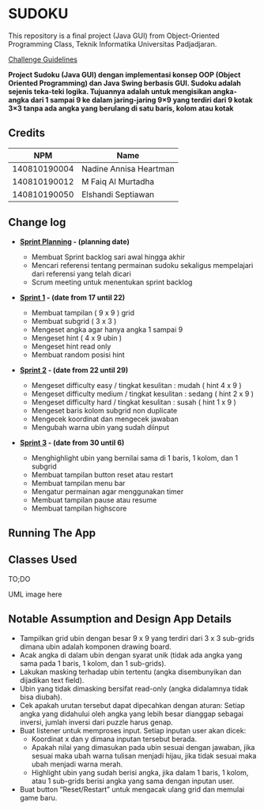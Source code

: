# SUDOKU

This repository is a final project (Java GUI) from Object-Oriented Programming Class, Teknik Informatika Universitas Padjadjaran.

[Challenge Guidelines](challenge-guideline.md)

**Project Sudoku (Java GUI) dengan implementasi konsep OOP (Object Oriented Programming) dan Java Swing berbasis GUI. Sudoku adalah sejenis teka-teki logika. Tujuannya adalah untuk mengisikan angka-angka dari 1 sampai 9 ke dalam jaring-jaring 9×9 yang terdiri dari 9 kotak 3×3 tanpa ada angka yang berulang di satu baris, kolom atau kotak**

## Credits

| NPM          | Name                   |
| ------------ | ---------------------- |
| 140810190004 | Nadine Annisa Heartman |
| 140810190012 | M Faiq Al Murtadha     |
| 140810190050 | Elshandi Septiawan     |

## Change log

- **[Sprint Planning](changelog/sprint-planning.md) - (planning date)**

  - Membuat Sprint backlog sari awal hingga akhir
  - Mencari referensi tentang permainan sudoku sekaligus mempelajari dari referensi yang telah dicari
  - Scrum meeting untuk menentukan sprint backlog

- **[Sprint 1](changelog/sprint-1.md) - (date from 17 until 22)**

  - Membuat tampilan ( 9 x 9 ) grid
  - Membuat subgrid ( 3 x 3 )
  - Mengeset angka agar hanya angka 1 sampai 9
  - Mengeset hint ( 4 x 9 ubin )
  - Mengeset hint read only
  - Membuat random posisi hint

- **[Sprint 2](changelog/sprint-2.md) - (date from 22 until 29)**

  - Mengeset difficulty easy / tingkat kesulitan : mudah ( hint 4 x 9 )
  - Mengeset difficulty medium / tingkat kesulitan : sedang ( hint 2 x 9 )
  - Mengeset difficulty hard / tingkat kesulitan : susah ( hint 1 x 9 )
  - Mengeset baris kolom subgrid non duplicate
  - Mengecek koordinat dan mengecek jawaban
  - Mengubah warna ubin yang sudah diinput
  
- **[Sprint 3](changelog/sprint-3.md) - (date from 30 until 6)**

  - Menghighlight ubin yang bernilai sama di 1 baris, 1 kolom, dan 1 subgrid
  - Membuat tampilan button reset atau restart
  - Membuat tampilan menu bar
  - Mengatur permainan agar menggunakan timer
  - Membuat tampilan pause atau resume
  - Membuat tampilan highscore

## Running The App



## Classes Used

TO;DO

UML image here

## Notable Assumption and Design App Details

- Tampilkan grid ubin dengan besar 9 x 9 yang terdiri dari 3 x 3 sub-grids dimana ubin adalah komponen drawing board.
- Acak angka di dalam ubin dengan syarat unik (tidak ada angka yang sama pada 1 baris, 1 kolom, dan 1 sub-grids).
- Lakukan masking terhadap ubin tertentu (angka disembunyikan dan dijadikan text field).
- Ubin yang tidak dimasking bersifat read-only (angka didalamnya tidak bisa diubah).
- Cek apakah urutan tersebut dapat dipecahkan dengan aturan: Setiap angka yang didahului oleh angka yang lebih besar dianggap sebagai inversi, jumlah inversi dari puzzle harus genap.
- Buat listener untuk memproses input. Setiap inputan user akan dicek:
  - Koordinat x dan y dimana inputan tersebut berada.
  - Apakah nilai yang dimasukan pada ubin sesuai dengan jawaban, jika sesuai maka ubah warna tulisan menjadi hijau, jika tidak sesuai maka ubah menjadi warna merah.
  - Highlight ubin yang sudah berisi angka, jika dalam 1 baris, 1 kolom, atau 1 sub-grids berisi angka yang sama dengan inputan user.
- Buat button “Reset/Restart” untuk mengacak ulang grid dan memulai game baru.
